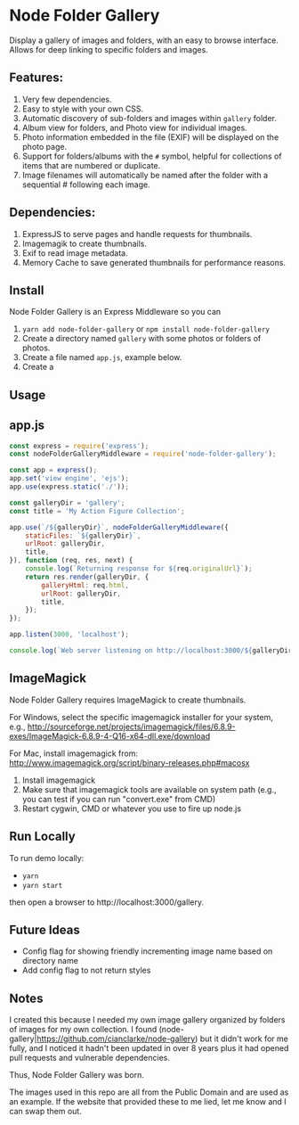 Node Folder Gallery
====

Display a gallery of images and folders, with an easy to browse interface. Allows for deep linking to specific folders and images.

Features:
----

1. Very few dependencies.
2. Easy to style with your own CSS.
3. Automatic discovery of sub-folders and images within `gallery` folder.
4. Album view for folders, and Photo view for individual images.
5. Photo information embedded in the file (EXIF) will be displayed on the photo page.
6. Support for folders/albums with the `#` symbol, helpful for collections of items that are numbered or duplicate.
7. Image filenames will automatically be named after the folder with a sequential # following each image.

Dependencies:
----

1. ExpressJS to serve pages and handle requests for thumbnails.
2. Imagemagik to create thumbnails.
3. Exif to read image metadata.
4. Memory Cache to save generated thumbnails for performance reasons.

Install
----

Node Folder Gallery is an Express Middleware so you can

1. `yarn add node-folder-gallery` or `npm install node-folder-gallery`
2. Create a directory named `gallery` with some photos or folders of photos.
3. Create a file named `app.js`, example below.
4. Create a

Usage
----

app.js
-------

```js
const express = require('express');
const nodeFolderGalleryMiddleware = require('node-folder-gallery');

const app = express();
app.set('view engine', 'ejs');
app.use(express.static('./'));

const galleryDir = 'gallery';
const title = 'My Action Figure Collection';

app.use(`/${galleryDir}`, nodeFolderGalleryMiddleware({
    staticFiles: `${galleryDir}`,
    urlRoot: galleryDir,
    title,
}), function (req, res, next) {
    console.log(`Returning response for ${req.originalUrl}`);
    return res.render(galleryDir, {
        galleryHtml: req.html,
        urlRoot: galleryDir,
        title,
    });
});

app.listen(3000, 'localhost');

console.log(`Web server listening on http://localhost:3000/${galleryDir}`);
```

ImageMagick
----
Node Folder Gallery requires ImageMagick to create thumbnails.

For Windows, select the specific imagemagick installer for your system, e.g., http://sourceforge.net/projects/imagemagick/files/6.8.9-exes/ImageMagick-6.8.9-4-Q16-x64-dll.exe/download

For Mac, install imagemagick from: http://www.imagemagick.org/script/binary-releases.php#macosx

1. Install imagemagick
2. Make sure that imagemagick tools are available on system path (e.g., you can test if you can run "convert.exe" from CMD)
3. Restart cygwin, CMD or whatever you use to fire up node.js

Run Locally
----

To run demo locally:

- `yarn`
- `yarn start`

then open a browser to  http://localhost:3000/gallery.

Future Ideas
----

- Config flag for showing friendly incrementing image name based on directory name
- Add config flag to not return styles

Notes
----

I created this because I needed my own image gallery organized by folders of images for my own collection. I found (node-gallery|https://github.com/cianclarke/node-gallery) but it didn't work for me
fully, and I noticed it hadn't been updated in over 8 years plus it had opened pull requests and vulnerable dependencies.

Thus, Node Folder Gallery was born.

The images used in this repo are all from the Public Domain and are used as an example. If the website that provided these to me lied, let me know and I can swap them out.
